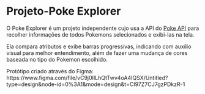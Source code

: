 # Projeto-Poke Explorer

<p>O Poke Explorer é um projeto independente cujo usa a API do <a href="https://pokeapi.co/">Poke API</a> para recolher informações de todos Pokemons selecionados e exibi-las na tela.</p>
<p>Ela compara atributos e exibe barras progressivas, indicando com auxílio visual para melhor entendimento, além de fazer uma mudança de cores baseada no tipo do Pokemon escolhido.</p>

<p>Protótipo criado através do Figma: https://www.figma.com/file/vC9j0IILhQtTwv4oA4IQSX/Untitled?type=design&node-id=0%3A1&mode=design&t=CI97Z7CJ7gzPDkzR-1</p>

